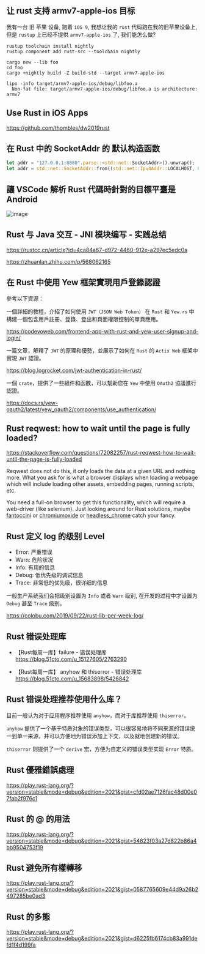 ## 让 rust 支持 armv7-apple-ios 目标

我有一台 旧 苹果 设备, 跑着 `iOS 9`, 我想让我的 `rust` 代码跑在我的旧苹果设备上,
但是 `rustup` 上已经不提供 `armv7-apple-ios` 了, 我们能怎么做?
```
rustup toolchain install nightly
rustup component add rust-src --toolchain nightly

cargo new --lib foo
cd foo
cargo +nightly build -Z build-std --target armv7-apple-ios

lipo -info target/armv7-apple-ios/debug/libfoo.a
  Non-fat file: target/armv7-apple-ios/debug/libfoo.a is architecture: armv7
```

## Use Rust in iOS Apps

https://github.com/thombles/dw2019rust


## 在 Rust 中的 SocketAddr 的 默认构造函数

```rust
let addr = "127.0.0.1:8080".parse::<std::net::SocketAddr>().unwrap();
let addr = std::net::SocketAddr::from((std::net::Ipv4Addr::LOCALHOST, 0));
```

## 讓 VSCode 解析 Rust 代碼時針對的目標平臺是 Android

![image](https://user-images.githubusercontent.com/30760636/237045619-24086d9b-eb03-4c01-916a-9975524d3fb0.png)


## Rust 与 Java 交互 - JNI 模块编写 - 实践总结

https://rustcc.cn/article?id=4ca84a67-d972-4460-912e-a297ec5edc0a

https://zhuanlan.zhihu.com/p/568062165


## 在 Rust 中使用 Yew 框架實現用戶登錄認證

參考以下資源：

一個詳細的教程，介紹了如何使用 `JWT（JSON Web Token）` 在 `Rust` 和 `Yew.rs` 中構建一個包含用戶註冊、登錄、登出和頁面權限控制的單頁應用。

https://codevoweb.com/frontend-app-with-rust-and-yew-user-signup-and-login/


一篇文章，解釋了 `JWT` 的原理和優勢，並展示了如何在 `Rust` 的 `Actix Web` 框架中實現 `JWT` 認證。

https://blog.logrocket.com/jwt-authentication-in-rust/


一個 `crate`，提供了一些組件和函數，可以幫助您在 `Yew` 中使用 `OAuth2` 協議進行認證。

https://docs.rs/yew-oauth2/latest/yew_oauth2/components/use_authentication/


## Rust reqwest: how to wait until the page is fully loaded?

https://stackoverflow.com/questions/72082257/rust-reqwest-how-to-wait-until-the-page-is-fully-loaded

Reqwest does not do this, it only loads the data at a given URL and nothing more.
What you ask for is what a browser displays when loading a webpage which will include loading other assets, embedding pages, running scripts, etc.

You need a full-on browser to get this functionality, which will require a web-driver (like selenium).
Just looking around for Rust solutions, maybe [fantoccini](https://crates.io/crates/fantoccini) or [chromiumoxide](https://crates.io/crates/chromiumoxide) or [headless_chrome](https://crates.io/crates/headless_chrome) catch your fancy.


## Rust 定义 log 的级别 Level

- Error: 严重错误
- Warn: 危险状况
- Info: 有用的信息
- Debug: 低优先级的调试信息
- Trace: 非常低的优先级，很详细的信息

一般生产系统我们会把级别设置为 `Info` 或者 `Warn` 级别, 在开发的过程中才设置为 `Debug` 甚至 `Trace` 级别。

https://colobu.com/2019/09/22/rust-lib-per-week-log/


## Rust 错误处理库

- 【Rust每周一库】failure - 错误处理库 
   https://blog.51cto.com/u_15127605/2763290

- 【Rust每周一库】 anyhow 和 thiserror - 错误处理库
   https://blog.51cto.com/u_15683898/5426842


## Rust 错误处理推荐使用什么库？

目前一般认为对于应用程序推荐使用 `anyhow`，而对于库推荐使用 `thiserror`。

`anyhow` 提供了一个基于特质对象的错误类型，可以很容易地将不同来源的错误统一到单一来源，并可以方便地为错误添加上下文，以及就地创建新的错误。

`thiserror` 则提供了一个 `derive` 宏，方便为自定义的错误类型实现 `Error` 特质。


## Rust 優雅錯誤處理

https://play.rust-lang.org/?version=stable&mode=debug&edition=2021&gist=cfd02ae7126fac48d00e07fab2f976c1


## Rust 的 @ 的用法

https://play.rust-lang.org/?version=stable&mode=debug&edition=2021&gist=54623f03a27d822b86a4bb9504753f19


## Rust 避免所有權轉移

https://play.rust-lang.org/?version=stable&mode=debug&edition=2021&gist=0587765609e44d9a26b2497285be0ad3


## Rust 的多態

https://play.rust-lang.org/?version=stable&mode=debug&edition=2021&gist=d6225fb6174cb83a991defd1f4d199fa
